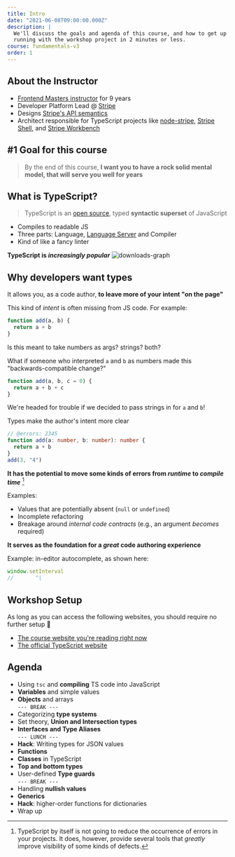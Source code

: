 ```yaml
---
title: Intro
date: "2021-06-08T09:00:00.000Z"
description: |
  We'll discuss the goals and agenda of this course, and how to get up and
  running with the workshop project in 2 minutes or less.
course: fundamentals-v3
order: 1
---
```


## About the Instructor

- [Frontend Masters instructor](https://frontendmasters.com/teachers/mike-north/) for 9 years
- Developer Platform Lead @ [Stripe](https://stripe.com)
- Designs [Stripe's API semantics](https://stripe.com/docs/api)
- Architect responsible for TypeScript projects like [node-stripe](https://github.com/stripe/stripe-node), [Stripe Shell](https://stripe.sh/), and [Stripe Workbench](https://workbench.stripe.dev/)

## #1 Goal for this course

> By the end of this course, **I want you to have a rock solid mental model, that will serve you well for years**

## What is TypeScript?

> TypeScript is an [open source](https://github.com/microsoft/TypeScript), typed **syntactic superset** of JavaScript

- Compiles to readable JS
- Three parts: Language, [Language Server](https://microsoft.github.io/language-server-protocol/) and Compiler
- Kind of like a fancy linter

**TypeScript is _increasingly popular_**
![downloads-graph](./graph.png)

## Why developers want types

It allows you, as a code author, **to leave more of your intent "on the page"**

This kind of _intent_ is often missing from JS code. For example:

```js
function add(a, b) {
  return a + b
}
```

Is this meant to take numbers as args? strings? both?

What if someone who interpreted `a` and `b` as numbers made this "backwards-compatible change?"

```js
function add(a, b, c = 0) {
  return a + b + c
}
```

We're headed for trouble if we decided to pass strings in for `a` and `b`!

Types make the author's intent more clear

```ts twoslash
// @errors: 2345
function add(a: number, b: number): number {
  return a + b
}
add(3, "4")
```

**It has the potential to move some kinds of errors from _runtime_ to _compile time_** [^1]

Examples:

- Values that are potentially absent (`null` or `undefined`)
- Incomplete refactoring
- Breakage around _internal code contracts_ (e.g., an argument _becomes_ required)

**It serves as the foundation for a _great_ code authoring experience**

Example: in-editor autocomplete, as shown here:

```ts twoslash
window.setInterval
//       ^|
```

## Workshop Setup

As long as you can access the following websites, you should require no further setup :tada:

- [The course website you're reading right now](https://www.typescript-training.com/course/fundamentals-v3)
- [The official TypeScript website](https://www.typescriptlang.org)

<!-- ## Which of your TypeScript courses is right for me?

I've made four TS courses for Frontend Masters so far:

### Core

These courses focus on deep understanding of the programming language
and how the TS compiler models and checks your code. Most of the "class time" is
spent in a _lab environment_.

- [TypeScript Fundamentals (v3)](https://frontendmasters.com/workshops/typescript-v3/) <br />
  By the end of this course, you'll have **a basic understanding of the TypeScript language**
- [Intermediate TypeScript](https://frontendmasters.com/workshops/intermediate-typescript/) <br />
  By the end of this course, you'll be **prepared to contribute to a wide range of non-trivial TypeScript projects**. You
  could be well on your way to becoming the TypeScript expert on your team.

### Electives

These courses focus on _application_ of TypeScript to _solving problems at scale_.
Most of the "class time" is spent _building apps together_.

- [Production-Grade TypeScript](https://frontendmasters.com/courses/production-typescript/) <br />
  This course focuses on **build pipelines, tooling, and practical use of TypeScript _at scale_**.
- [JS &amp; TS Monorepos](https://frontendmasters.com/courses/monorepos/) <br />
  This course focuses on _monorepos_ -- the concept of **multiple sub-projects existing in a single git repository**. -->

## Agenda

- Using `tsc` and **compiling** TS code into JavaScript
- **Variables** and simple values
- **Objects** and arrays
  <br/>`--- BREAK ---`
- Categorizing **type systems**
- Set theory, **Union and Intersection types**
- **Interfaces and Type Aliases**
  <br/>`--- LUNCH ---`
- **Hack**: Writing types for JSON values
- **Functions**
- **Classes** in TypeScript
- **Top and bottom types**
- User-defined **Type guards**
  <br/>`--- BREAK ---`
- Handling **nullish values**
- **Generics**
- **Hack**: higher-order functions for dictionaries
- Wrap up

[^1]: TypeScript by itself is not going to reduce the occurrence of errors in your projects. It does, however, provide several tools that _greatly_ improve visibility of some kinds of defects.
